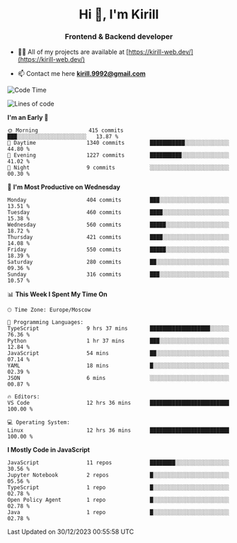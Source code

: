 <h1 align="center">Hi 👋, I'm Kirill</h1>
<h3 align="center">Frontend & Backend developer</h3>

- 👨‍💻 All of my projects are available at [https://kirill-web.dev/](https://kirill-web.dev/)

- 📫 Contact me here **kirill.9992@gmail.com**











<!--START_SECTION:waka-->
![Code Time](http://img.shields.io/badge/Code%20Time-1%2C614%20hrs%2043%20mins-blue)

![Lines of code](https://img.shields.io/badge/From%20Hello%20World%20I%27ve%20Written-4.5%20million%20lines%20of%20code-blue)

**I'm an Early 🐤** 

```text
🌞 Morning                415 commits         ███░░░░░░░░░░░░░░░░░░░░░░   13.87 % 
🌆 Daytime                1340 commits        ███████████░░░░░░░░░░░░░░   44.80 % 
🌃 Evening                1227 commits        ██████████░░░░░░░░░░░░░░░   41.02 % 
🌙 Night                  9 commits           ░░░░░░░░░░░░░░░░░░░░░░░░░   00.30 % 
```
📅 **I'm Most Productive on Wednesday** 

```text
Monday                   404 commits         ███░░░░░░░░░░░░░░░░░░░░░░   13.51 % 
Tuesday                  460 commits         ████░░░░░░░░░░░░░░░░░░░░░   15.38 % 
Wednesday                560 commits         █████░░░░░░░░░░░░░░░░░░░░   18.72 % 
Thursday                 421 commits         ████░░░░░░░░░░░░░░░░░░░░░   14.08 % 
Friday                   550 commits         █████░░░░░░░░░░░░░░░░░░░░   18.39 % 
Saturday                 280 commits         ██░░░░░░░░░░░░░░░░░░░░░░░   09.36 % 
Sunday                   316 commits         ███░░░░░░░░░░░░░░░░░░░░░░   10.57 % 
```


📊 **This Week I Spent My Time On** 

```text
🕑︎ Time Zone: Europe/Moscow

💬 Programming Languages: 
TypeScript               9 hrs 37 mins       ███████████████████░░░░░░   76.36 % 
Python                   1 hr 37 mins        ███░░░░░░░░░░░░░░░░░░░░░░   12.84 % 
JavaScript               54 mins             ██░░░░░░░░░░░░░░░░░░░░░░░   07.14 % 
YAML                     18 mins             █░░░░░░░░░░░░░░░░░░░░░░░░   02.39 % 
JSON                     6 mins              ░░░░░░░░░░░░░░░░░░░░░░░░░   00.87 % 

🔥 Editors: 
VS Code                  12 hrs 36 mins      █████████████████████████   100.00 % 

💻 Operating System: 
Linux                    12 hrs 36 mins      █████████████████████████   100.00 % 
```

**I Mostly Code in JavaScript** 

```text
JavaScript               11 repos            ████████░░░░░░░░░░░░░░░░░   30.56 % 
Jupyter Notebook         2 repos             █░░░░░░░░░░░░░░░░░░░░░░░░   05.56 % 
TypeScript               1 repo              █░░░░░░░░░░░░░░░░░░░░░░░░   02.78 % 
Open Policy Agent        1 repo              █░░░░░░░░░░░░░░░░░░░░░░░░   02.78 % 
Java                     1 repo              █░░░░░░░░░░░░░░░░░░░░░░░░   02.78 % 
```




 Last Updated on 30/12/2023 00:55:58 UTC
<!--END_SECTION:waka-->
